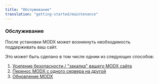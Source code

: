 ```yaml
---
title: "Обслуживание"
translation: "getting-started/maintenance"
---
```


### Обслуживание

После установки MODX может возникнуть необходимость поддерживать ваш сайт.

Это может быть сделано в том числе одним из следующих способов:

1. [Усиление безопасности / "закалка" вашего MODX сайта](getting-started/maintenance/securing-modx.md)
2. [Перенос MODX с одного сервера на другой](getting-started/maintenance/moving-your-site.md)
3. [Обновление MODX](getting-started/maintenance/upgrading.md)
